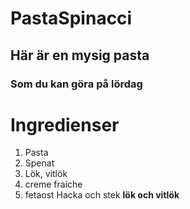 # PastaSpinacci
## Här är en mysig pasta
### Som du kan göra på lördag
# Ingredienser
1. Pasta
2. Spenat
3. Lök, vitlök
4. creme fraiche
5. fetaost
Hacka och stek **lök och vitlök**  


